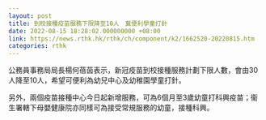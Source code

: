 ```yaml
---
layout: post
title: 到校接種疫苗服務下限降至10人　冀便利學童打針
date: 2022-08-15 18:28:02.000000000 +08:00
link: https://news.rthk.hk/rthk/ch/component/k2/1662520-20220815.htm
categories: rthk
---
```


公務員事務局局長楊何蓓茵表示，新冠疫苗到校接種服務計劃下限人數，會由30人降至10人，希望可便利為幼兒中心及幼稚園學童打針。

另外，兩個疫苗接種中心今日起新增服務，可為6個月至3歲幼童打科興疫苗；衞生署轄下母嬰健康院亦同樣可為接受常規服務的幼童，接種科興。
